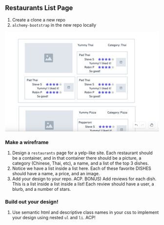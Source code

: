 ## Restaurants List Page

1) Create a clone a new repo
1) `alchemy-bootstrap` in the new repo locally

![Restaurants](./restaurants.png)
### Make a wireframe 

1) Design a `restaurants` page for a yelp-like site. Each restaurant should be a container, and in that container there should be a picture, a category (Chinese, Thai, etc), a name, and a list of the top 3 dishes.
1) Notice we have a list inside a list here. Each of these favorite DISHES should have a name, a price, and an image.
1) Add your design to your repo. ACP.
BONUS) Add reviews for each dish. This is a list inside a list inside a list! Each review should have a user, a blurb, and a number of stars.

### Build out your design!
1) Use semantic html and descriptive class names in your css to implement your design using nested `ul` and `li`. ACP!